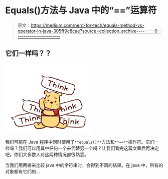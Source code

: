# Equals()方法与 Java 中的“==”运算符

> 原文：<https://medium.com/nerd-for-tech/equals-method-vs-operator-in-java-305ff9c8cae?source=collection_archive---------0----------------------->

## 它们一样吗？？

![](img/61600cc2ad6b4687635bdd2ee86795d3.png)

我们可能在 Java 程序中同时使用了`**equals()**`方法和`**==**`操作符。它们一样吗？我们可以用其中任何一个来代替另一个吗？让我们看完这篇文章后再决定吧。你们大多数人对这两种情况都很熟悉。

当我们用两者来比较 java 中的字符串时，会得到不同的结果。在 java 中，所有的对象都有它们的…
